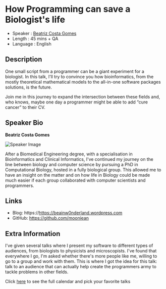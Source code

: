 How Programming can save a Biologist's life
=========================

* Speaker   : [Beatriz Costa Gomes](https://pixels.camp/mooniean)
* Length    : 45 mins + QA
* Language  : English

Description
-----------
One small script from a programmer can be a giant experiment for a biologist. In this talk, I'll try to convince you how bioinformatics, from the mostly theoretical mathematical models to the all-in-one software packages solutions, is the future.

Join me in this journey to expand the intersection between these fields and, who knows, maybe one day a programmer might be able to add “cure cancer” to their CV. 


Speaker Bio
-----------

**Beatriz Costa Gomes**

![Speaker Image](https://avatars0.githubusercontent.com/u/6002774?s=460&v=4)

After a Biomedical Engineering degree, with a specialisation in Bioinformatics and Clinical Informatics, I've continued my journey on the line between biology and computer science by pursuing a PhD in Computational Biology, hosted in a fully biological group. This allowed me to have an insight on the matter and on how life in Biology could be made much easier if each group collaborated with computer scientists and programmers.

Links
-----

* Blog: https://https://beainw0nderland.wordpress.com 
* GitHub: https://github.com/mooniean

Extra Information
-----------------

I've given several talks where I present my software to different types of audiences, from biologists to physicists and microscopists. I've found that everywhere I go, I'm asked whether there's more people like me, willing to go to a group and work with them. This is where I got the idea for this talk: talk to an audience that can actually help create the programmers army to tackle problems in other fields.

Click [here][1] to see the full calendar and pick your favorite talks

[1]: https://pixels.camp/schedule/
